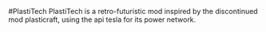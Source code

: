 #PlastiTech
PlastiTech is a retro-futuristic mod inspired by the discontinued mod plasticraft, using the api tesla for its power network.
